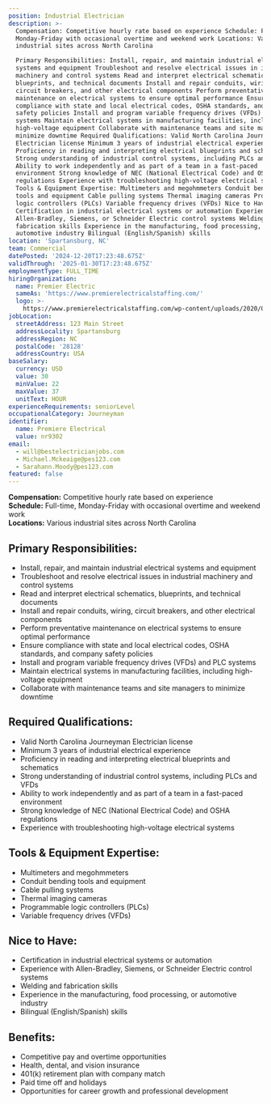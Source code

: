 ```yaml
---
position: Industrial Electrician
description: >-
  Compensation: Competitive hourly rate based on experience Schedule: Full-time,
  Monday-Friday with occasional overtime and weekend work Locations: Various
  industrial sites across North Carolina

  Primary Responsibilities: Install, repair, and maintain industrial electrical
  systems and equipment Troubleshoot and resolve electrical issues in industrial
  machinery and control systems Read and interpret electrical schematics,
  blueprints, and technical documents Install and repair conduits, wiring,
  circuit breakers, and other electrical components Perform preventative
  maintenance on electrical systems to ensure optimal performance Ensure
  compliance with state and local electrical codes, OSHA standards, and company
  safety policies Install and program variable frequency drives (VFDs) and PLC
  systems Maintain electrical systems in manufacturing facilities, including
  high-voltage equipment Collaborate with maintenance teams and site managers to
  minimize downtime Required Qualifications: Valid North Carolina Journeyman
  Electrician license Minimum 3 years of industrial electrical experience
  Proficiency in reading and interpreting electrical blueprints and schematics
  Strong understanding of industrial control systems, including PLCs and VFDs
  Ability to work independently and as part of a team in a fast-paced
  environment Strong knowledge of NEC (National Electrical Code) and OSHA
  regulations Experience with troubleshooting high-voltage electrical systems
  Tools & Equipment Expertise: Multimeters and megohmmeters Conduit bending
  tools and equipment Cable pulling systems Thermal imaging cameras Programmable
  logic controllers (PLCs) Variable frequency drives (VFDs) Nice to Have:
  Certification in industrial electrical systems or automation Experience with
  Allen-Bradley, Siemens, or Schneider Electric control systems Welding and
  fabrication skills Experience in the manufacturing, food processing, or
  automotive industry Bilingual (English/Spanish) skills
location: 'Spartansburg, NC'
team: Commercial
datePosted: '2024-12-20T17:23:48.675Z'
validThrough: '2025-01-30T17:23:48.675Z'
employmentType: FULL_TIME
hiringOrganization:
  name: Premier Electric
  sameAs: 'https://www.premierelectricalstaffing.com/'
  logo: >-
    https://www.premierelectricalstaffing.com/wp-content/uploads/2020/05/Premier-Electrical-Staffing-logo.png
jobLocation:
  streetAddress: 123 Main Street
  addressLocality: Spartansburg
  addressRegion: NC
  postalCode: '28128'
  addressCountry: USA
baseSalary:
  currency: USD
  value: 30
  minValue: 22
  maxValue: 37
  unitText: HOUR
experienceRequirements: seniorLevel
occupationalCategory: Journeyman
identifier:
  name: Premiere Electrical
  value: nr9302
email:
  - will@bestelectricianjobs.com
  - Michael.Mckeaige@pes123.com
  - Sarahann.Moody@pes123.com
featured: false
---
```


**Compensation:** Competitive hourly rate based on experience  
**Schedule:** Full-time, Monday-Friday with occasional overtime and weekend work  
**Locations:** Various industrial sites across North Carolina  

## Primary Responsibilities:
- Install, repair, and maintain industrial electrical systems and equipment
- Troubleshoot and resolve electrical issues in industrial machinery and control systems
- Read and interpret electrical schematics, blueprints, and technical documents
- Install and repair conduits, wiring, circuit breakers, and other electrical components
- Perform preventative maintenance on electrical systems to ensure optimal performance
- Ensure compliance with state and local electrical codes, OSHA standards, and company safety policies
- Install and program variable frequency drives (VFDs) and PLC systems
- Maintain electrical systems in manufacturing facilities, including high-voltage equipment
- Collaborate with maintenance teams and site managers to minimize downtime

## Required Qualifications:
- Valid North Carolina Journeyman Electrician license
- Minimum 3 years of industrial electrical experience
- Proficiency in reading and interpreting electrical blueprints and schematics
- Strong understanding of industrial control systems, including PLCs and VFDs
- Ability to work independently and as part of a team in a fast-paced environment
- Strong knowledge of NEC (National Electrical Code) and OSHA regulations
- Experience with troubleshooting high-voltage electrical systems

## Tools & Equipment Expertise:
- Multimeters and megohmmeters
- Conduit bending tools and equipment
- Cable pulling systems
- Thermal imaging cameras
- Programmable logic controllers (PLCs)
- Variable frequency drives (VFDs)

## Nice to Have:
- Certification in industrial electrical systems or automation
- Experience with Allen-Bradley, Siemens, or Schneider Electric control systems
- Welding and fabrication skills
- Experience in the manufacturing, food processing, or automotive industry
- Bilingual (English/Spanish) skills

## Benefits:
- Competitive pay and overtime opportunities
- Health, dental, and vision insurance
- 401(k) retirement plan with company match
- Paid time off and holidays
- Opportunities for career growth and professional development

